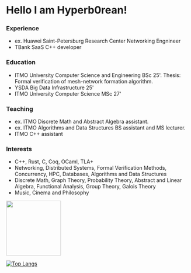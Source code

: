 # Hello I am Hyperb0rean!

### Experience 
 - ex. Huawei Saint-Petersburg Research Center Networking Engnineer
- TBank SaaS C++ developer 

### Education
 - ITMO University Computer Science and Engineering BSc 25'.
   Thesis: Formal verification of mesh-network formation algorithm.
 - YSDA Big Data Infrastructure 25'
 - ITMO University Computer Science MSc 27'

### Teaching
 - ex. ITMO Discrete Math and Abstract Algebra assistant.
 - ex. ITMO Algorithms and Data Structures BS assistant and MS lecturer.
 - ITMO C++ assistant

### Interests
- C++, Rust, C, Coq, OCaml, TLA+
- Networking, Distributed Systems, Formal Verification Methods, Concurrency, HPC, Databases, Algorithms and Data Structures
- Discrete Math, Graph Theory, Probability Theory, Abstract and Linear Algebra, Functional Analysis, Group Theory, Galois Theory
- Music, Cinema and Philosophy



<p>
<a href="https://github-readme-stats.vercel.app/api?username=Hyperb0rean&show_icons=true&count_private=true">
       <img height=150 src="https://github-readme-stats.vercel.app/api?username=Hyperb0rean&show_icons=true&count_private=true"/>
</a>

[![Top Langs](https://github-readme-stats.vercel.app/api/top-langs/?username=hyperb0rean&layout=pie&count_private=true&lang_count=10&hide=java,python,cmake,tex)](https://github.com/anuraghazra/github-readme-stats)
</p>
